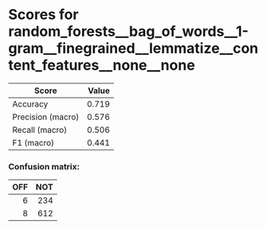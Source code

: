 # Scores for random_forests__bag_of_words__1-gram__finegrained__lemmatize__content_features__none__none
|      Score      |Value|
|-----------------|----:|
|Accuracy         |0.719|
|Precision (macro)|0.576|
|Recall (macro)   |0.506|
|F1 (macro)       |0.441|

### Confusion matrix:
|OFF|NOT|
|--:|--:|
|  6|234|
|  8|612|

